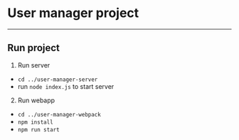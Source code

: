 # User manager project

----
## Run project

1. Run server
 - `cd ../user-manager-server`
 - run `node index.js` to start server

2. Run webapp
 - `cd ../user-manager-webpack`
 - `npm install`
 - `npm run start`
